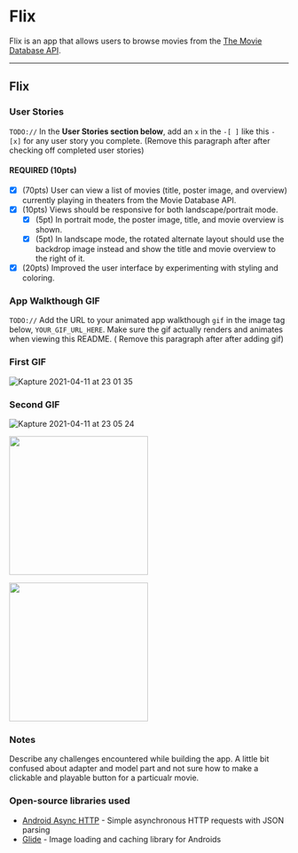 # Flix
Flix is an app that allows users to browse movies from the [The Movie Database API](http://docs.themoviedb.apiary.io/#).

---

## Flix

### User Stories
`TODO://` In the **User Stories section below**, add an `x` in the `-[ ]` like this `- [x]` for any user story you complete. (Remove this paragraph after after checking off completed user stories)

#### REQUIRED (10pts)
- [x] (70pts) User can view a list of movies (title, poster image, and overview) currently playing in theaters from the Movie Database API.
- [x] (10pts) Views should be responsive for both landscape/portrait mode.
   - [x] (5pt) In portrait mode, the poster image, title, and movie overview is shown.
   - [x] (5pt) In landscape mode, the rotated alternate layout should use the backdrop image instead and show the title and movie overview to the right of it.
- [x] (20pts) Improved the user interface by experimenting with styling and coloring.

### App Walkthough GIF
`TODO://` Add the URL to your animated app walkthough `gif` in the image tag below, `YOUR_GIF_URL_HERE`. Make sure the gif actually renders and animates when viewing this README. (
   Remove this paragraph after after adding gif)

### First GIF

![Kapture 2021-04-11 at 23 01 35](https://user-images.githubusercontent.com/61512581/114309675-8fdccf80-9b1a-11eb-88e9-eb9f9b617e03.gif)

### Second GIF

![Kapture 2021-04-11 at 23 05 24](https://user-images.githubusercontent.com/61512581/114309730-c7e41280-9b1a-11eb-8bd7-75fe53e545a5.gif)


<img src="https://user-images.githubusercontent.com/61512581/114309675-8fdccf80-9b1a-11eb-88e9-eb9f9b617e03.gif" width=250><br>

<img src="https://user-images.githubusercontent.com/61512581/114309730-c7e41280-9b1a-11eb-8bd7-75fe53e545a5.gif" width=250><br>

### Notes
Describe any challenges encountered while building the app.
A little bit confused about adapter and model part and not sure how to
make a clickable and playable button for a particualr movie. 

### Open-source libraries used

- [Android Async HTTP](https://github.com/codepath/CPAsyncHttpClient) - Simple asynchronous HTTP requests with JSON parsing
- [Glide](https://github.com/bumptech/glide) - Image loading and caching library for Androids

